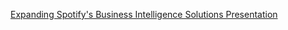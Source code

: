 [Expanding Spotify's Business Intelligence Solutions Presentation](https://1drv.ms/p/s!Alxwy6tfpIPZg7ZFF_yT1KYGSMMS5Q?e=G5kled)
